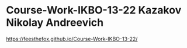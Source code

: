 # Course-Work-IKBO-13-22 Kazakov Nikolay Andreevich
https://feesthefox.github.io/Course-Work-IKBO-13-22/
